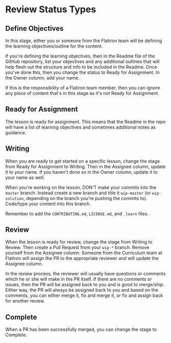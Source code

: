 # Review Status Types

## Define Objectives

In this stage, either you or someone from the Flatiron team will be defining
the learning objectives/outline for the content. 

If you're defining the learning objectives, then in the Readme file of the
GitHub repository, list your objectives and any additional outlines that will
help flesh out the structure and info to be included in the Readme. Once you've
done this, then you change the status to Ready for Assignment. In the Owner
column, add your name. 

If this is the responsibility of a Flatiron team member, then you can ignore
any piece of content that's in this stage as it's not Ready for Assignment.

## Ready for Assignment

The lesson is ready for assignment. This means that the Readme in the repo will
have a list of learning objectives and sometimes additional notes as guidance. 

## Writing

When you are ready to get started on a specific lesson, change the stage from
Ready for Assignment to Writing. Then in the Assignee column, update it to your
name. If you haven't done so in the Owner column, update it to your name as
well.  

When you're working on the lesson, DON'T make your commits into the `master`
branch. Instead create a new branch and title it `wip-master` (or
`wip-solution`, depending on the branch you're pushing the commits to).
Code/type your content into this branch.

Remember to add the `CONTRIBUTING.md`, `LICENSE.md`, and `.learn` files.

## Review

When the lesson is ready for review, change the stage from Writing to Review.
Then create a Pull Request from your `wip-*` branch. Remove yourself from the
Assignee column. Someone from the Curriculum team at Flatiron will assign the
PR to the appropriate reviewer and will update the Assignee column.

In the review process, the reviewer will usually have questions or comments
which he or she will make in the PR itself. If there are no comments or issues,
then the PR will be assigned back to you and is good to merge/ship. Either way,
the PR will always be assigned back to you and based on the comments, you can
either merge it, fix and merge it, or fix and assign back for another review.

## Complete

When a PR has been successfully merged, you can change the stage to Complete.
